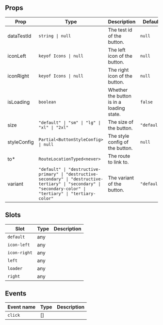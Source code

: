 <!-- This file is automatically generated, do not edit manually. -->


## Props

| Prop | Type | Description | Default |
| ---- | ---- | ----------- | ------- |
| dataTestId | `string \| null` | The test id of the button. | `null` |
| iconLeft | `keyof Icons \| null` | The left icon of the button. | `null` |
| iconRight | `keyof Icons \| null` | The right icon of the button. | `null` |
| isLoading | `boolean` | Whether the button is in a loading state. | `false` |
| size | `"default" \| "sm" \| "lg" \| "xl" \| "2xl"` | The size of the button. | `"default"` |
| styleConfig | `Partial<ButtonStyleConfig> \| null` | The style config of the button. | `null` |
| to* | `RouteLocationTyped<never>` | The route to link to. |  |
| variant | `"default" \| "destructive-primary" \| "destructive-secondary" \| "destructive-tertiary" \| "secondary" \| "secondary-color" \| "tertiary" \| "tertiary-color"` | The variant of the button. | `"default"` |


## Slots

| Slot | Type | Description |
| --------- | ---- | ----------- |
| `default` | any |  |
| `icon-left` | any |  |
| `icon-right` | any |  |
| `left` | any |  |
| `loader` | any |  |
| `right` | any |  |


## Events

| Event name | Type | Description |
| ---------- | ---- | ----------- |
| `click` | [] |  |

